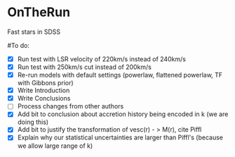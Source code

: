 # OnTheRun
Fast stars in SDSS

#To do:

- [x] Run test with LSR velocity of 220km/s instead of 240km/s
- [x] Run test with 250km/s cut instead of 200km/s
- [x] Re-run models with default settings (powerlaw, flattened powerlaw, TF with Gibbons prior) 
- [x] Write Introduction
- [x] Write Conclusions
- [ ] Process changes from other authors
- [x] Add bit to conclusion about accretion history being encoded in k (we are doing this)
- [x] Add bit to justify the transformation of vesc(r) - > M(r), cite Piffl
- [x] Explain why our statistical uncertainties are larger than Piffl's (because we allow large range of k)
